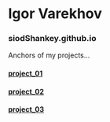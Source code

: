 # Igor Varekhov
### siodShankey.github.io
Anchors of my projects...
#### [project_01](https://siodshankey.github.io/proejct_01/)

#### [project_02](https://siodshankey.github.io/proejct_02/)

#### [project_03](https://siodshankey.github.io/project_03/)
